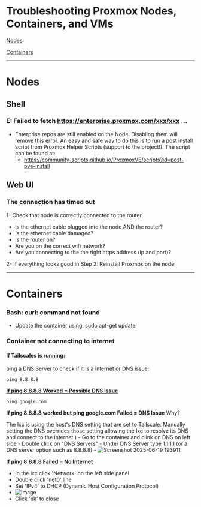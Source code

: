 # Troubleshooting Proxmox Nodes, Containers, and VMs
[Nodes](#Nodes)

[Containers](#Containers)

---

# Nodes
## Shell
### E: Failed to fetch https://enterprise.proxmox.com/xxx/xxx ...
- Enterprise repos are still enabled on the Node. Disabling them will remove this error. An easy and safe way to do this is to run a post install script from Proxmox Helper Scripts (support to the project!). The script can be found at:
    - https://community-scripts.github.io/ProxmoxVE/scripts?id=post-pve-install

## Web UI
### The connection has timed out
1- Check that node is correctly connected to the router
  - Is the ethernet cable plugged into the node AND the router?
  - Is the ethernet cable damaged?
  - Is the router on?
  - Are you on the correct wifi network?
  - Are you connecting to the the right https address (ip and port)?

2- If everything looks good in Step 2: Reinstall Proxmox on the node

---

# Containers
### Bash: curl: command not found
- Update the container using: sudo apt-get update

### Container not connecting to internet
#### If Tailscales is running:
ping a DNS Server to check if it is a internet or DNS issue:

```
ping 8.8.8.8
```

<ins>**If ping 8.8.8.8 Worked = Possible DNS Issue**</ins>

```
ping google.com
```

**If ping 8.8.8.8 worked but ping google.com Failed = DNS Issue**
Why? 

The lxc is using the host's DNS setting that are set to Tailscale. Manually setting the DNS overrides those setting allowing the lxc to resolve its DNS and connect to the internet.)
    - Go to the container and clink on DNS on left side
    - Double click on "DNS Servers"
    - Under DNS Server type 1.1.1.1 (or a DNS server option such as 8.8.8.8)
    - ![Screenshot 2025-06-19 193911](https://github.com/user-attachments/assets/d24f78d6-2bfd-43d0-8991-82106f7e5654)

<ins>**If ping 8.8.8.8 Failed = No Internet**</ins>
- In the lxc click 'Network' on the left side panel
- Double click 'net0' line
- Set 'IPv4' to DHCP (Dynamic Host Configuration Protocol)
- ![image](https://github.com/user-attachments/assets/90d195d1-7a22-465c-9869-863e03eb5ce8)
- Click 'ok' to close


